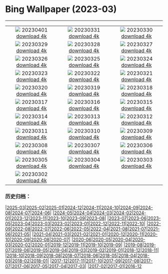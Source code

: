 # Bing Wallpaper (2023-03)
**************
| | | |
| :----: | :----: | :----: |
| ![](https://www.bing.com/th?id=OHR.MinouLighthouse_FR-FR1992597632_1920x1080.jpg) 20230401 [download 4k](https://www.bing.com/th?id=OHR.MinouLighthouse_FR-FR1992597632_UHD.jpg) | ![](https://www.bing.com/th?id=OHR.SteyrRiver_FR-FR1114341287_1920x1080.jpg) 20230331 [download 4k](https://www.bing.com/th?id=OHR.SteyrRiver_FR-FR1114341287_UHD.jpg) | ![](https://www.bing.com/th?id=OHR.PeacockFeathers_FR-FR0185487408_1920x1080.jpg) 20230330 [download 4k](https://www.bing.com/th?id=OHR.PeacockFeathers_FR-FR0185487408_UHD.jpg) |
| ![](https://www.bing.com/th?id=OHR.NuzzleManatee_FR-FR9539786613_1920x1080.jpg) 20230329 [download 4k](https://www.bing.com/th?id=OHR.NuzzleManatee_FR-FR9539786613_UHD.jpg) | ![](https://www.bing.com/th?id=OHR.MWDolomites_FR-FR9079185650_1920x1080.jpg) 20230328 [download 4k](https://www.bing.com/th?id=OHR.MWDolomites_FR-FR9079185650_UHD.jpg) | ![](https://www.bing.com/th?id=OHR.NYCClouds_FR-FR8477676948_1920x1080.jpg) 20230327 [download 4k](https://www.bing.com/th?id=OHR.NYCClouds_FR-FR8477676948_UHD.jpg) |
| ![](https://www.bing.com/th?id=OHR.WildAnza_FR-FR7767737739_1920x1080.jpg) 20230326 [download 4k](https://www.bing.com/th?id=OHR.WildAnza_FR-FR7767737739_UHD.jpg) | ![](https://www.bing.com/th?id=OHR.JavaBromo_FR-FR1016370360_1920x1080.jpg) 20230325 [download 4k](https://www.bing.com/th?id=OHR.JavaBromo_FR-FR1016370360_UHD.jpg) | ![](https://www.bing.com/th?id=OHR.WildGarlic_FR-FR1868078209_1920x1080.jpg) 20230324 [download 4k](https://www.bing.com/th?id=OHR.WildGarlic_FR-FR1868078209_UHD.jpg) |
| ![](https://www.bing.com/th?id=OHR.MarsTars_FR-FR6154891416_1920x1080.jpg) 20230323 [download 4k](https://www.bing.com/th?id=OHR.MarsTars_FR-FR6154891416_UHD.jpg) | ![](https://www.bing.com/th?id=OHR.LakePowellAerial_FR-FR6087360570_1920x1080.jpg) 20230322 [download 4k](https://www.bing.com/th?id=OHR.LakePowellAerial_FR-FR6087360570_UHD.jpg) | ![](https://www.bing.com/th?id=OHR.ColourDay_FR-FR6000896151_1920x1080.jpg) 20230321 [download 4k](https://www.bing.com/th?id=OHR.ColourDay_FR-FR6000896151_UHD.jpg) |
| ![](https://www.bing.com/th?id=OHR.PurpleCrocus_FR-FR5867133801_1920x1080.jpg) 20230320 [download 4k](https://www.bing.com/th?id=OHR.PurpleCrocus_FR-FR5867133801_UHD.jpg) | ![](https://www.bing.com/th?id=OHR.BarnOwlWinter_FR-FR4890018385_1920x1080.jpg) 20230319 [download 4k](https://www.bing.com/th?id=OHR.BarnOwlWinter_FR-FR4890018385_UHD.jpg) | ![](https://www.bing.com/th?id=OHR.Francophonie_FR-FR5733667216_1920x1080.jpg) 20230318 [download 4k](https://www.bing.com/th?id=OHR.Francophonie_FR-FR5733667216_UHD.jpg) |
| ![](https://www.bing.com/th?id=OHR.BallyvooneyCove_FR-FR5203946108_1920x1080.jpg) 20230317 [download 4k](https://www.bing.com/th?id=OHR.BallyvooneyCove_FR-FR5203946108_UHD.jpg) | ![](https://www.bing.com/th?id=OHR.ChengduPanda_FR-FR5295449610_1920x1080.jpg) 20230316 [download 4k](https://www.bing.com/th?id=OHR.ChengduPanda_FR-FR5295449610_UHD.jpg) | ![](https://www.bing.com/th?id=OHR.AgueroSpain_FR-FR4943288118_1920x1080.jpg) 20230315 [download 4k](https://www.bing.com/th?id=OHR.AgueroSpain_FR-FR4943288118_UHD.jpg) |
| ![](https://www.bing.com/th?id=OHR.CyprusMaze_FR-FR4848139536_1920x1080.jpg) 20230314 [download 4k](https://www.bing.com/th?id=OHR.CyprusMaze_FR-FR4848139536_UHD.jpg) | ![](https://www.bing.com/th?id=OHR.Atoll_FR-FR4756818042_1920x1080.jpg) 20230313 [download 4k](https://www.bing.com/th?id=OHR.Atoll_FR-FR4756818042_UHD.jpg) | ![](https://www.bing.com/th?id=OHR.TheaterRomania_FR-FR4478932653_1920x1080.jpg) 20230312 [download 4k](https://www.bing.com/th?id=OHR.TheaterRomania_FR-FR4478932653_UHD.jpg) |
| ![](https://www.bing.com/th?id=OHR.LongWharf_FR-FR7507663027_1920x1080.jpg) 20230311 [download 4k](https://www.bing.com/th?id=OHR.LongWharf_FR-FR7507663027_UHD.jpg) | ![](https://www.bing.com/th?id=OHR.EdaleValley_FR-FR4605260747_1920x1080.jpg) 20230310 [download 4k](https://www.bing.com/th?id=OHR.EdaleValley_FR-FR4605260747_UHD.jpg) | ![](https://www.bing.com/th?id=OHR.WaimeaRainbow_FR-FR0655264803_1920x1080.jpg) 20230309 [download 4k](https://www.bing.com/th?id=OHR.WaimeaRainbow_FR-FR0655264803_UHD.jpg) |
| ![](https://www.bing.com/th?id=OHR.IntlWomensDayChange_FR-FR1629077951_1920x1080.jpg) 20230308 [download 4k](https://www.bing.com/th?id=OHR.IntlWomensDayChange_FR-FR1629077951_UHD.jpg) | ![](https://www.bing.com/th?id=OHR.YuanyangChina_FR-FR4185623723_1920x1080.jpg) 20230307 [download 4k](https://www.bing.com/th?id=OHR.YuanyangChina_FR-FR4185623723_UHD.jpg) | ![](https://www.bing.com/th?id=OHR.IcelandHorses_FR-FR4952696183_1920x1080.jpg) 20230306 [download 4k](https://www.bing.com/th?id=OHR.IcelandHorses_FR-FR4952696183_UHD.jpg) |
| ![](https://www.bing.com/th?id=OHR.GranmotherDay_FR-FR3744921538_1920x1080.jpg) 20230305 [download 4k](https://www.bing.com/th?id=OHR.GranmotherDay_FR-FR3744921538_UHD.jpg) | ![](https://www.bing.com/th?id=OHR.PicoVolcano_FR-FR6657975611_1920x1080.jpg) 20230304 [download 4k](https://www.bing.com/th?id=OHR.PicoVolcano_FR-FR6657975611_UHD.jpg) | ![](https://www.bing.com/th?id=OHR.OrcaNorway_FR-FR7038382102_1920x1080.jpg) 20230303 [download 4k](https://www.bing.com/th?id=OHR.OrcaNorway_FR-FR7038382102_UHD.jpg) |
| ![](https://www.bing.com/th?id=OHR.NegratinSpain_FR-FR6773222482_1920x1080.jpg) 20230302 [download 4k](https://www.bing.com/th?id=OHR.NegratinSpain_FR-FR6773222482_UHD.jpg) |  |  |

### 历史归档：

|[2025-03](2025-03/2025-03.md)|[2025-02](2025-02/2025-02.md)|[2025-01](2025-01/2025-01.md)|[2024-12](2024-12/2024-12.md)|[2024-11](2024-11/2024-11.md)|[2024-10](2024-10/2024-10.md)|[2024-09](2024-09/2024-09.md)|[2024-08](2024-08/2024-08.md)|[2024-07](2024-07/2024-07.md)|[2024-06](2024-06/2024-06.md)|
|[2024-05](2024-05/2024-05.md)|[2024-04](2024-04/2024-04.md)|[2024-03](2024-03/2024-03.md)|[2024-02](2024-02/2024-02.md)|[2024-01](2024-01/2024-01.md)|[2023-12](2023-12/2023-12.md)|[2023-11](2023-11/2023-11.md)|[2023-10](2023-10/2023-10.md)|[2023-09](2023-09/2023-09.md)|[2023-08](2023-08/2023-08.md)|
|[2023-07](2023-07/2023-07.md)|[2023-06](2023-06/2023-06.md)|[2023-05](2023-05/2023-05.md)|[2023-04](2023-04/2023-04.md)|[2023-03](2023-03/2023-03.md)|[2023-02](2023-02/2023-02.md)|[2023-01](2023-01/2023-01.md)|[2022-12](2022-12/2022-12.md)|[2022-11](2022-11/2022-11.md)|[2022-10](2022-10/2022-10.md)|
|[2022-09](2022-09/2022-09.md)|[2022-08](2022-08/2022-08.md)|[2022-07](2022-07/2022-07.md)|[2022-06](2022-06/2022-06.md)|[2022-05](2022-05/2022-05.md)|[2022-04](2022-04/2022-04.md)|[2021-08](2021-08/2021-08.md)|[2021-07](2021-07/2021-07.md)|[2021-06](2021-06/2021-06.md)|[2021-05](2021-05/2021-05.md)|
|[2021-04](2021-04/2021-04.md)|[2021-03](2021-03/2021-03.md)|[2021-02](2021-02/2021-02.md)|[2021-01](2021-01/2021-01.md)|[2020-12](2020-12/2020-12.md)|[2020-11](2020-11/2020-11.md)|[2020-10](2020-10/2020-10.md)|[2020-09](2020-09/2020-09.md)|[2020-08](2020-08/2020-08.md)|[2020-07](2020-07/2020-07.md)|
|[2020-06](2020-06/2020-06.md)|[2020-05](2020-05/2020-05.md)|[2020-04](2020-04/2020-04.md)|[2020-03](2020-03/2020-03.md)|[2020-02](2020-02/2020-02.md)|[2020-01](2020-01/2020-01.md)|[2019-12](2019-12/2019-12.md)|[2019-11](2019-11/2019-11.md)|[2019-10](2019-10/2019-10.md)|[2019-09](2019-09/2019-09.md)|
|[2019-08](2019-08/2019-08.md)|[2019-07](2019-07/2019-07.md)|[2019-06](2019-06/2019-06.md)|[2019-05](2019-05/2019-05.md)|[2019-04](2019-04/2019-04.md)|[2019-03](2019-03/2019-03.md)|[2019-02](2019-02/2019-02.md)|[2019-01](2019-01/2019-01.md)|[2018-12](2018-12/2018-12.md)|[2018-11](2018-11/2018-11.md)|
|[2018-10](2018-10/2018-10.md)|[2018-09](2018-09/2018-09.md)|[2018-08](2018-08/2018-08.md)|[2018-07](2018-07/2018-07.md)|[2018-06](2018-06/2018-06.md)|[2018-05](2018-05/2018-05.md)|[2018-04](2018-04/2018-04.md)|[2018-03](2018-03/2018-03.md)|[2018-02](2018-02/2018-02.md)|[2018-01](2018-01/2018-01.md)|
|[2017-12](2017-12/2017-12.md)|[2017-11](2017-11/2017-11.md)|[2017-10](2017-10/2017-10.md)|[2017-09](2017-09/2017-09.md)|[2017-08](2017-08/2017-08.md)|[2017-07](2017-07/2017-07.md)|[2017-06](2017-06/2017-06.md)|[2017-05](2017-05/2017-05.md)|[2017-04](2017-04/2017-04.md)|[2017-03](2017-03/2017-03.md)|
|[2017-02](2017-02/2017-02.md)|[2017-01](2017-01/2017-01.md)|[2016-12](2016-12/2016-12.md)